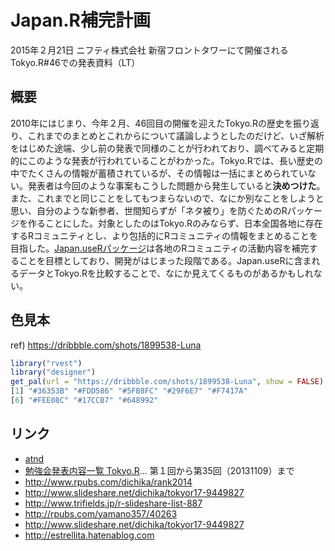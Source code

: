 # Japan.R補完計画

2015年２月21日 ニフティ株式会社 新宿フロントタワーにて開催されるTokyo.R#46での発表資料（LT）

## 概要

2010年にはじまり、今年２月、46回目の開催を迎えたTokyo.Rの歴史を振り返り、これまでのまとめとこれからについて議論しようとしたのだけど、いざ解析をはじめた途端、少し前の発表で同様のことが行われており、調べてみると定期的にこのような発表が行われていることがわかった。Tokyo.Rでは、長い歴史の中でたくさんの情報が蓄積されているが、その情報は一括にまとめられていない。発表者は今回のような事案もこうした問題から発生していると**決めつけた**。また、これまでと同じことをしてもつまらないので、なにか別なことをしようと思い、自分のような新参者、世間知らずが「ネタ被り」を防ぐためのRパッケージを作ることにした。対象としたのはTokyo.Rのみならず、日本全国各地に存在するRコミュニティとし、より包括的にRコミュニティの情報をまとめることを目指した。[Japan.useRパッケージ](https://github.com/uribo/Japan.useR)は各地のRコミュニティの活動内容を補完することを目標としており、開発がはじまった段階である。Japan.useRに含まれるデータとTokyo.Rを比較することで、なにか見えてくるものがあるかもしれない。

## 色見本

ref) https://dribbble.com/shots/1899538-Luna

```r
library("rvest")
library("designer")
get_pal(url = "https://dribbble.com/shots/1899538-Luna", show = FALSE)
[1] "#36353B" "#FDD586" "#5FB8FC" "#29F6E7" "#F7417A"
[6] "#FEE08C" "#17CCB7" "#648992"
```

## リンク

* [atnd](https://atnd.org/events/61553)
* [勉強会発表内容一覧 Tokyo.R](http://lab.sakaue.info/wiki.cgi/JapanR2010?page=%CA%D9%B6%AF%B2%F1%C8%AF%C9%BD%C6%E2%CD%C6%B0%EC%CD%F7#p15)... 第１回から第35回（20131109）まで
* http://www.rpubs.com/dichika/rank2014
* http://www.slideshare.net/dichika/tokyor17-9449827
* http://www.trifields.jp/r-slideshare-list-887
* http://rpubs.com/yamano357/40263
* http://www.slideshare.net/dichika/tokyor17-9449827
* http://estrellita.hatenablog.com
